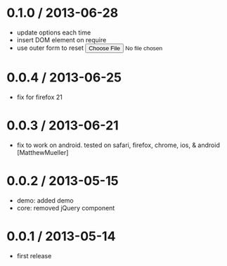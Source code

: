 
0.1.0 / 2013-06-28
==================

  * update options each time
  * insert DOM element on require
  * use outer form to reset <input type=file>

0.0.4 / 2013-06-25
==================

  * fix for firefox 21

0.0.3 / 2013-06-21
==================

  * fix to work on android. tested on safari, firefox, chrome, ios, & android [MatthewMueller]

0.0.2 / 2013-05-15
==================

  * demo: added demo
  * core: removed jQuery component

0.0.1 / 2013-05-14
==================

  * first release
